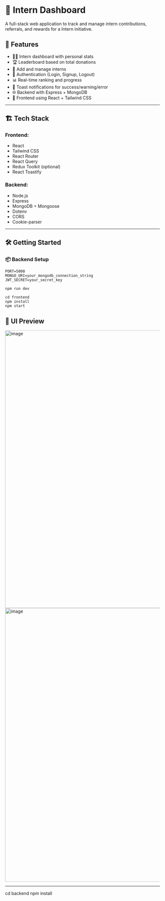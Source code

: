 # 💪 Intern Dashboard

A full-stack web application to track and manage intern contributions, referrals, and rewards for a Intern initiative.

## 🚀 Features

- 🧑‍💻 Intern dashboard with personal stats
- 🏆 Leaderboard based on total donations
- 🧾 Add and manage interns
- 🔐 Authentication (Login, Signup, Logout)
- 📊 Real-time ranking and progress
- 🍞 Toast notifications for success/warning/error
- 🌐 Backend with Express + MongoDB
- 🎨 Frontend using React + Tailwind CSS

---

## 🏗️ Tech Stack

### Frontend:
- React
- Tailwind CSS
- React Router
- React Query
- Redux Toolkit (optional)
- React Toastify

### Backend:
- Node.js
- Express
- MongoDB + Mongoose
- Dotenv
- CORS
- Cookie-parser

---

## 🛠️ Getting Started

### 📦 Backend Setup

```
PORT=5000
MONGO_URI=your_mongodb_connection_string
JWT_SECRET=your_secret_key
```

```
npm run dev
```

```
cd frontend
npm install
npm start
```
## 📸 UI Preview
<img width="1906" height="900" alt="image" src="https://github.com/user-attachments/assets/078a78cf-9646-48c1-ba23-00a347d43794" />
<img width="1893" height="887" alt="image" src="https://github.com/user-attachments/assets/3f566787-e359-46a3-810b-0bf30db6c0c5" />


---



cd backend
npm install
